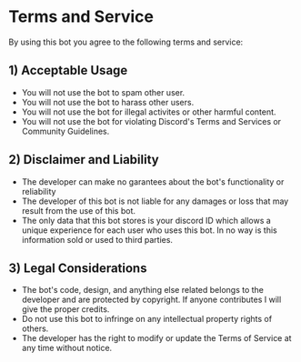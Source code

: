 # Terms and Service

By using this bot you agree to the following terms and service:

## 1) Acceptable Usage

* You will not use the bot to spam other user.
* You will not use the bot to harass other users.
* You will not use the bot for illegal activites or other harmful content.
* You will not use the bot for violating Discord's Terms and Services or Community Guidelines.

## 2) Disclaimer and Liability

* The developer can make no garantees about the bot's functionality or reliability
* The developer of this bot is not liable for any damages or loss that may result from the use of this bot.
* The only data that this bot stores is your discord ID which allows a unique experience for each user who uses this bot. In no way is this information sold or used to third parties.

## 3) Legal Considerations
* The bot's code, design, and anything else related belongs to the developer and are protected by copyright. If anyone contributes I will give the proper credits.
* Do not use this bot to infringe on any intellectual property rights of others.
* The developer has the right to modify or update the Terms of Service at any time without notice.
